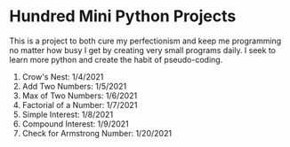 # Hundred Mini Python Projects

This is a project to both cure my perfectionism and keep me programming no matter how busy I get by creating very small programs daily.
I seek to learn more python and create the habit of pseudo-coding.

1. Crow's Nest: 1/4/2021
2. Add Two Numbers: 1/5/2021
3. Max of Two Numbers: 1/6/2021
4. Factorial of a Number: 1/7/2021
5. Simple Interest: 1/8/2021
6. Compound Interest: 1/9/2021
7. Check for Armstrong Number: 1/20/2021